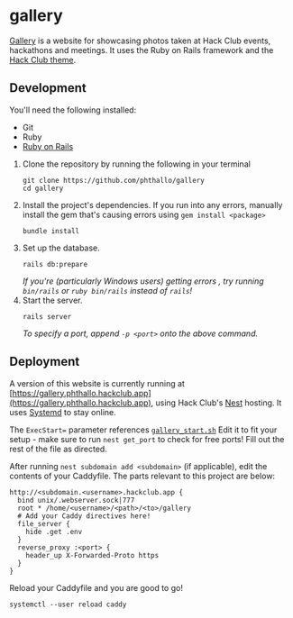 # gallery

[Gallery](https://gallery.phthallo.hackclub.app) is a website for showcasing photos taken at Hack Club events, hackathons and meetings. It uses the Ruby on Rails framework and the [Hack Club theme](https://github.com/hackclub/css).

## Development

You'll need the following installed: 

- Git 
- Ruby
- [Ruby on Rails](https://guides.rubyonrails.org/getting_started.html) 

1. Clone the repository by running the following in your terminal
    ```
    git clone https://github.com/phthallo/gallery
    cd gallery
    ```
2. Install the project's dependencies. If you run into any errors, manually install the gem that's causing errors using `gem install <package>`
    ```
    bundle install
    ```
3. Set up the database.
    ```
    rails db:prepare
    ```
    *If you're (particularly Windows users) getting errors , try running `bin/rails` or `ruby bin/rails` instead of `rails`!*
4. Start the server.
    ```
    rails server
    ```
    *To specify a port, append `-p <port>` onto the above command.*

## Deployment

A version of this website is currently running at [https://gallery.phthallo.hackclub.app](https://gallery.phthallo.hackclub.app), using Hack Club's [Nest](https://guides.rubyonrails.org/getting_started.html) hosting. It uses [Systemd](https://guides.hackclub.app/index.php/Systemd) to stay online.

The `ExecStart=` parameter references [`gallery_start.sh`](/gallery_start.sh) Edit it to fit your setup - make sure to run `nest get_port` to check for free ports! Fill out the rest of the file as directed.

After running `nest subdomain add <subdomain>` (if applicable), edit the contents of your Caddyfile. The parts relevant to this project are below:
```
http://<subdomain.<username>.hackclub.app {
  bind unix/.webserver.sock|777
  root * /home/<username>/<path>/<to>/gallery
  # Add your Caddy directives here!
  file_server {
    hide .get .env
  }
  reverse_proxy :<port> {
    header_up X-Forwarded-Proto https 
  }
}
```
Reload your Caddyfile and you are good to go!
```
systemctl --user reload caddy 
``` 
